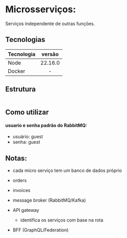 # Microsserviços:

Serviços independente de outras funções.

## Tecnologias

Tecnologia | versão
--- | :---:
Node | 22.16.0
Docker | -

## Estrutura

```bash

```

## Como utilizar

#### usuario e senha padrão do RabbitMQ:
- usuário: guest
- senha: guest

## Notas:
- cada micro serviço tem um banco de dados próprio

- orders
- invoices
- message broker (RabbitMQ/Kafka)
- API gateway
  - identifica os serviços com base na rota

- BFF (GraphQL/Federation)